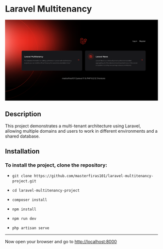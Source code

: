 # Laravel Multitenancy

![Project Screenshot](https://github.com/masterfiras101/laravel-multitenancy-project/blob/f9dff79032c188492ad6499a54cc8e929e33f065/public/assets/screenshots/index_page.png)

## Description
This project demonstrates a multi-tenant architecture using Laravel, allowing multiple domains and users to work in different environments and a shared database.

## Installation

### To install the project, clone the repository:

* `git clone https://github.com/masterfiras101/laravel-multitenancy-project.git`

* `cd laravel-multitenancy-project`

* `composer install`

* `npm install`

* `npm run dev`

* `php artisan serve`

  
---

Now open your browser and go to  [http://localhost:8000](http://localhost:8000)






